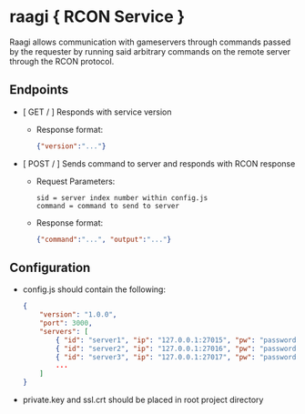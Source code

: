 # raagi { RCON Service }

Raagi allows communication with gameservers through commands passed by the requester by running said arbitrary commands on the remote server through the RCON protocol.

## Endpoints

* [ GET / ] Responds with service version
  * Response format:
    ```json
    {"version":"..."}
    ```

* [ POST / ] Sends command to server and responds with RCON response
  * Request Parameters:
    ```text
    sid = server index number within config.js
    command = command to send to server
    ```
  * Response format:
    ```json
    {"command":"...", "output":"..."}
    ```

## Configuration

* config.js should contain the following:
    ```json
    {
        "version": "1.0.0",
        "port": 3000,
        "servers": [
            { "id": "server1", "ip": "127.0.0.1:27015", "pw": "password" },
            { "id": "server2", "ip": "127.0.0.1:27016", "pw": "password" },
            { "id": "server3", "ip": "127.0.0.1:27017", "pw": "password" },
            ...
        ]
    }
    ```

* private.key and ssl.crt should be placed in root project directory